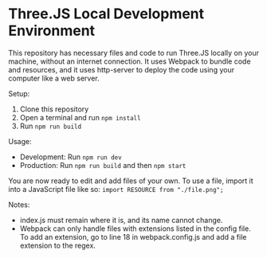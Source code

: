 # Three.JS Local Development Environment

This repository has  necessary files and code to run Three.JS locally on your machine, without an internet connection. It uses Webpack to bundle code and resources, and it uses http-server to deploy the code using your computer like a web server.

Setup:
1. Clone this repository
2. Open a terminal and run `npm install`
3. Run `npm run build`

Usage:
- Development: Run `npm run dev`
- Production: Run `npm run build` and then `npm start`

You are now ready to edit and add files of your own.
To use a file, import it into a JavaScript file like so: `import RESOURCE from "./file.png";`

Notes:
- index.js must remain where it is, and its name cannot change.
- Webpack can only handle files with extensions listed in the config file. To add an extension, go to line 18 in webpack.config.js and add a file extension to the regex.